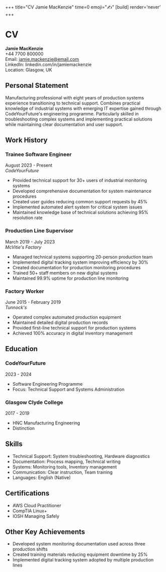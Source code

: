 +++
title="CV Jamie MacKenzie"
time=0
emoji="✍️"
[build]
render='never'
+++

# CV

**Jamie MacKenzie**  
+44 7700 800000  
Email: jamie.mackenzie@email.com  
LinkedIn: linkedin.com/in/jamiemackenzie  
Location: Glasgow, UK

## Personal Statement

Manufacturing professional with eight years of production systems experience transitioning to technical support. Combines practical knowledge of industrial systems with emerging IT expertise gained through CodeYourFuture's engineering programme. Particularly skilled in troubleshooting complex systems and implementing practical solutions while maintaining clear documentation and user support.

## Work History

### Trainee Software Engineer

August 2023 - Present  
_CodeYourFuture_

- Provided technical support for 30+ users of industrial monitoring systems
- Developed comprehensive documentation for system maintenance procedures
- Created user guides reducing common support requests by 45%
- Implemented automated alert system for critical system issues
- Maintained knowledge base of technical solutions achieving 95% resolution rate

### Production Line Supervisor

March 2019 - July 2023  
_McVitie's Factory_

- Managed technical systems supporting 20-person production team
- Implemented digital tracking system improving efficiency by 30%
- Created documentation for production monitoring procedures
- Trained 50+ staff members on new digital systems
- Maintained 99.9% uptime for production line monitoring

### Factory Worker

June 2015 - February 2019  
_Tunnock's_

- Operated complex automated production equipment
- Maintained detailed digital production records
- Provided first-line technical support for production systems
- Achieved 100% accuracy in digital inventory management

## Education

### CodeYourFuture

2023 - 2024

- Software Engineering Programme
- Focus: Technical Support and Systems Administration

### Glasgow Clyde College

2017 - 2019

- HNC Manufacturing Engineering
- Distinction

## Skills

- Technical Support: System troubleshooting, Hardware diagnostics
- Documentation: Process mapping, Technical writing
- Systems: Monitoring tools, Inventory management
- Communication: Clear instruction, Team training
- Languages: English (Native)

## Certifications

- AWS Cloud Practitioner
- CompTIA Linux+
- IOSH Managing Safely

## Other Key Achievements

- Developed system monitoring documentation used across three production shifts
- Created training materials reducing equipment downtime by 25%
- Implemented digital tracking system adopted by multiple production lines
